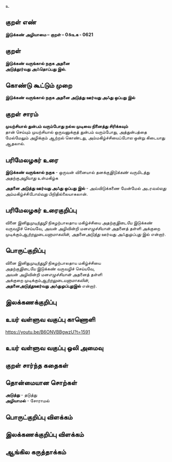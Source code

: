 உ

## குறள் எண் 

**இடுக்கண் அழியாமை – குறள் – 0௬உக - 0621**  

## குறள் 

**இடுக்கண் வருங்கால் நகுக அதனை  
அடுத்தூர்வது அஃதொப்பது இல்.**  

## கொண்டு கூட்டும் முறை

**இடுக்கண் வருங்கால் நகுக அதனை அடுத்து ஊர்வது அஃது ஒப்பது இல்**

## குறள் சாரம் 

**முயற்சியால் துன்பம் வரும்போது நல்ல முடிவை நினைத்து சிரிக்கவும்**  
தான் செய்யும் முயற்சியால் ஒருவனுக்குத் துன்பம் வரும்போது, அத்துன்பத்தை மேல்மேலும் அழிக்கும் ஆற்றல் கொண்டது, அம்மகிழ்ச்சியைப்*போல* ஒன்று கிடையாது ஆதலால்.  

## பரிமேலழகர் உரை

**இடுக்கண் வருங்கால் நகுக** - ஒருவன் வினையால் தனக்கு*இடுக்கண்* வருமிடத்து அதற்கு*அழியாது* உள்மகிழ்க  

**அதனை அடுத்து ஊர்வது அஃது ஒப்பது இல்** - அவ்விடுக்கணை மேன்மேல் அடர*வல்லது*  அம்மகிழ்ச்சி*போல்வது* பிறிதில்லையாகலான். 

## பரிமேலழகர் உரைகுறிப்பு   

வினை இனிது*முடிந்துழி* நிகழற்பாலதாய மகிழ்ச்சியை அதற்கு*இடையே* இடுக்கண் வருவழிச் செய்யவே, அவன் அழிவின்றி மன*எழுச்சியான்* அதனைத் தள்ளி அக்குறை முடிக்கும்*ஆற்றலுடையனாமாகலின்*, அதனை*அடுத்து* ஊர்வது அஃது*ஒப்பது* இல் என்றார்.    

## பொருட்குறிப்பு 

வினை இனிது*முடிந்துழி* நிகழற்பாலதாய மகிழ்ச்சியை  
அதற்கு*இடையே* இடுக்கண் வருவழிச் செய்யவே,  
அவன் அழிவின்றி மன*எழுச்சியான்* அதனைத் தள்ளி  
அக்குறை முடிக்கும்*ஆற்றலுடையனாமாகலின்*,  
**அதனை*அடுத்து*ஊர்வது அஃது*ஒப்பது*இல்** என்றார்.

## இலக்கணக்குறிப்பு  


## உயர் வள்ளுவ வகுப்பு காணொளி

https://youtu.be/B6ONVBBgwzU?t=1591 

## உயர் வள்ளுவ வகுப்பு ஒலி அமைவு 

 
## குறள் சார்ந்த கதைகள் 


## தொன்மையான சொற்கள்    

**அடுத்து** - தடுத்து   
**அழியாமல்** - சோராமல்

## பொருட்குறிப்பு விளக்கம்


## இலக்கணக்குறிப்பு விளக்கம்


## ஆங்கில கருத்தாக்கம் 


